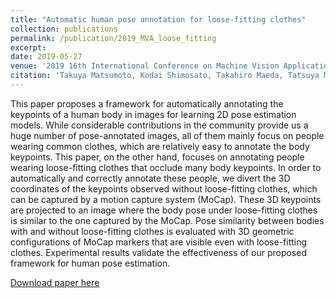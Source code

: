 ```yaml
---
title: "Automatic human pose annotation for loose-fitting clothes"
collection: publications
permalink: /publication/2019_MVA_loose_fitting
excerpt: 
date: 2019-05-27
venue: '2019 16th International Conference on Machine Vision Applications (MVA)'
citation: 'Takuya Matsumoto, Kodai Shimosato, Takahiro Maeda, Tatsuya Murakami, Koji Murakoso, Kazuhiko Mino, Norimichi Ukita. MVA 2019.'
---
```

This paper proposes a framework for automatically
annotating the keypoints of a human body in images
for learning 2D pose estimation models. While considerable contributions in the community provide us
a huge number of pose-annotated images, all of them
mainly focus on people wearing common clothes, which
are relatively easy to annotate the body keypoints. This
paper, on the other hand, focuses on annotating people wearing loose-fitting clothes that occlude many body
keypoints. In order to automatically and correctly annotate these people, we divert the 3D coordinates of the
keypoints observed without loose-fitting clothes, which
can be captured by a motion capture system (MoCap).
These 3D keypoints are projected to an image where
the body pose under loose-fitting clothes is similar to
the one captured by the MoCap. Pose similarity between bodies with and without loose-fitting clothes is
evaluated with 3D geometric configurations of MoCap
markers that are visible even with loose-fitting clothes.
Experimental results validate the effectiveness of our
proposed framework for human pose estimation.

[Download paper here](http://www.mva-org.jp/Proceedings/2019/papers/02-17.pdf)
